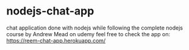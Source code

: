 # nodejs-chat-app
chat application done with nodejs while following the complete nodejs course by Andrew Mead on udemy
feel free to check the app on: https://reem-chat-app.herokuapp.com/
